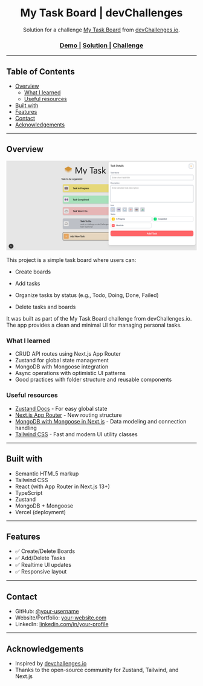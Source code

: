 <h1 align="center">My Task Board | devChallenges</h1>

<div align="center">
   Solution for a challenge <a href="https://devchallenges.io/challenge/my-task-board-app" target="_blank">My Task Board</a> from <a href="http://devchallenges.io" target="_blank">devChallenges.io</a>.
</div>

<div align="center">
  <h3>
    <a href="https://your-demo-link.vercel.app">
      Demo
    </a>
    <span> | </span>
    <a href="https://github.com/your-username/my-task-board">
      Solution
    </a>
    <span> | </span>
    <a href="https://devchallenges.io/challenge/my-task-board-app">
      Challenge
    </a>
  </h3>
</div>

---

## Table of Contents

- [Overview](#overview)
  - [What I learned](#what-i-learned)
  - [Useful resources](#useful-resources)
- [Built with](#built-with)
- [Features](#features)
- [Contact](#contact)
- [Acknowledgements](#acknowledgements)

---

## Overview

![screenshot](./public/screenshot.png)

This project is a simple task board where users can:

- Create boards

- Add tasks

- Organize tasks by status (e.g., Todo, Doing, Done, Failed)

- Delete tasks and boards

It was built as part of the My Task Board challenge from devChallenges.io. The app provides a clean and minimal UI for managing personal tasks.

### What I learned

- CRUD API routes using Next.js App Router
- Zustand for global state management
- MongoDB with Mongoose integration
- Async operations with optimistic UI patterns
- Good practices with folder structure and reusable components

### Useful resources

- [Zustand Docs](https://docs.pmnd.rs/zustand/getting-started/introduction) - For easy global state
- [Next.js App Router](https://nextjs.org/docs/app) - New routing structure
- [MongoDB with Mongoose in Next.js](https://mongoosejs.com/) - Data modeling and connection handling
- [Tailwind CSS](https://tailwindcss.com/docs) - Fast and modern UI utility classes

---

## Built with

- Semantic HTML5 markup
- Tailwind CSS
- React (with App Router in Next.js 13+)
- TypeScript
- Zustand
- MongoDB + Mongoose
- Vercel (deployment)

---

## Features

- ✅ Create/Delete Boards
- ✅ Add/Delete Tasks
- ✅ Realtime UI updates
- ✅ Responsive layout

---

## Contact

- GitHub: [@your-username](https://github.com/your-username)
- Website/Portfolio: [your-website.com](https://your-website.com)
- LinkedIn: [linkedin.com/in/your-profile](https://linkedin.com/in/your-profile)

---

## Acknowledgements

- Inspired by [devchallenges.io](https://devchallenges.io)
- Thanks to the open-source community for Zustand, Tailwind, and Next.js
